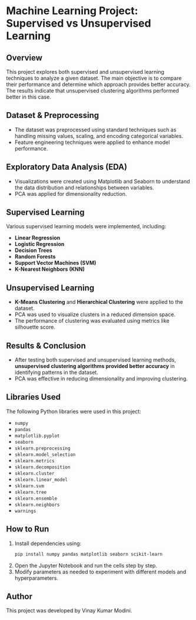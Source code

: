 # Machine Learning Project: Supervised vs Unsupervised Learning

## Overview
This project explores both supervised and unsupervised learning techniques to analyze a given dataset. The main objective is to compare their performance and determine which approach provides better accuracy. The results indicate that unsupervised clustering algorithms performed better in this case.

## Dataset & Preprocessing
- The dataset was preprocessed using standard techniques such as handling missing values, scaling, and encoding categorical variables.
- Feature engineering techniques were applied to enhance model performance.

## Exploratory Data Analysis (EDA)
- Visualizations were created using Matplotlib and Seaborn to understand the data distribution and relationships between variables.
- PCA was applied for dimensionality reduction.

## Supervised Learning
Various supervised learning models were implemented, including:
- **Linear Regression**
- **Logistic Regression**
- **Decision Trees**
- **Random Forests**
- **Support Vector Machines (SVM)**
- **K-Nearest Neighbors (KNN)**

## Unsupervised Learning
- **K-Means Clustering** and **Hierarchical Clustering** were applied to the dataset.
- PCA was used to visualize clusters in a reduced dimension space.
- The performance of clustering was evaluated using metrics like silhouette score.

## Results & Conclusion
- After testing both supervised and unsupervised learning methods, **unsupervised clustering algorithms provided better accuracy** in identifying patterns in the dataset.
- PCA was effective in reducing dimensionality and improving clustering.

## Libraries Used
The following Python libraries were used in this project:
- `numpy`
- `pandas`
- `matplotlib.pyplot`
- `seaborn`
- `sklearn.preprocessing`
- `sklearn.model_selection`
- `sklearn.metrics`
- `sklearn.decomposition`
- `sklearn.cluster`
- `sklearn.linear_model`
- `sklearn.svm`
- `sklearn.tree`
- `sklearn.ensemble`
- `sklearn.neighbors`
- `warnings`

## How to Run
1. Install dependencies using:
   ```bash
   pip install numpy pandas matplotlib seaborn scikit-learn
   ```
2. Open the Jupyter Notebook and run the cells step by step.
3. Modify parameters as needed to experiment with different models and hyperparameters.

## Author
This project was developed by Vinay Kumar Modini.

